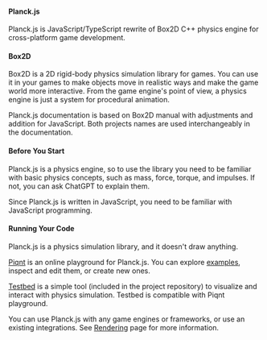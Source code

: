 #### Planck.js

Planck.js is JavaScript/TypeScript rewrite of Box2D C++ physics engine for cross-platform game development.

#### Box2D

Box2D is a 2D rigid-body physics simulation library for games. You can use it in your games to make objects move in realistic ways and make the game world more interactive.
From the game engine's point of view, a physics engine is just a system for procedural animation.

Planck.js documentation is based on Box2D manual with adjustments and addition for JavaScript. Both projects names are used interchangeably in the documentation.

#### Before You Start

Planck.js is a physics engine, so to use the library you need to be familiar with basic physics concepts, such as mass, force, torque, and impulses. If not, you can ask ChatGPT to explain them.

Since Planck.js is written in JavaScript, you need to be familiar with JavaScript programming.

#### Running Your Code

Planck.js is a physics simulation library, and it doesn't draw anything.

[Piqnt](https://piqnt.com/) is an online playground for Planck.js. You can explore [examples](https://piqnt.com/planck.js/), inspect and edit them, or create new ones.

[Testbed](./testbed) is a simple tool (included in the project repository) to visualize and interact with physics simulation. Testbed is compatible with Piqnt playground.

You can use Planck.js with any game engines or frameworks, or use an existing integrations. See [Rendering](./rendering) page for more information.
